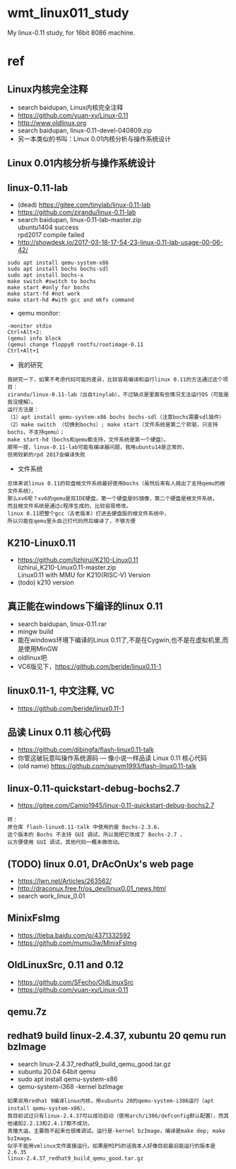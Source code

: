# wmt_linux011_study
My linux-0.11 study, for 16bit 8086 machine.

# ref  

## Linux内核完全注释  
* search baidupan, Linux内核完全注释    
* https://github.com/yuan-xy/Linux-0.11  
* http://www.oldlinux.org  
* search baidupan, linux-0.11-devel-040809.zip
* 另一本类似的书叫：Linux 0.01内核分析与操作系统设计    

## Linux 0.01内核分析与操作系统设计  

## linux-0.11-lab  
* (dead) https://gitee.com/tinylab/linux-0.11-lab    
* https://github.com/zirandu/linux-0.11-lab  
* search baidupan, linux-0.11-lab-master.zip  
ubuntu1404 success  
rpd2017 compile failed  
* http://showdesk.io/2017-03-18-17-54-23-linux-0.11-lab-usage-00-06-42/
```
sudo apt install qemu-system-x86  
sudo apt install bochs bochs-sdl  
sudo apt install bochs-x   
make switch #switch to bochs  
make start #only for bochs  
make start-fd #not work  
make start-hd #with gcc and mkfs command  
```
* qemu monitor:
```
-monitor stdio  
Ctrl+Alt+2:  
(qemu) info block  
(qemu) change floppy0 rootfs/rootimage-0.11  
Ctrl+Alt+1  
```
* 我的研究
```
我研究一下，如果不考虑代码可能的差异，比较容易编译和运行linux 0.11的方法通过这个项目：
zirandu/linux-0.11-lab（出自tinylab），不过缺点是里面有些情况无法运行OS（可能是我没理解）。
运行方法是：
（1）apt install qemu-system-x86 bochs bochs-sdl（注意bochs需要sdl插件）
（2）make switch （切换到bochs）; make start（文件系统是第二个软驱，只支持bochs，不支持qemu）；
make start-hd（bochs和qemu都支持，文件系统是第一个硬盘）。
顺带一提，linux-0.11-lab可能有编译器问题，我用ubuntu14是正常的，
但用较新的rpd 2017会编译失败
```
* 文件系统  
```
总体来说linux 0.11的软盘根文件系统最好使用bochs（虽然后来有人搞出了支持qemu的根文件系统），
那么xv6呢？xv6的qemu是双IDE硬盘，第一个硬盘是OS镜像，第二个硬盘是根文件系统，
而且根文件系统是通过c程序生成的，比较容易修改。
linux 0.11把整个gcc（古老版本）打进去硬盘版的根文件系统中，
所以只能在qemu里头自己打代码然后编译了，不够方便
```

## K210-Linux0.11  
* https://github.com/lizhirui/K210-Linux0.11  
lizhirui_K210-Linux0.11-master.zip  
Linux0.11 with MMU for K210(RISC-V) Version  
* (todo) k210 version  

## 真正能在windows下编译的linux 0.11  
* search baidupan, linux-0.11.rar  
* mingw build     
* 能在windows环境下编译的Linux 0.11了,不是在Cygwin,也不是在虚拟机里,而是使用MinGW  
* oldlinux吧  
* VC6版见下，https://github.com/beride/linux0.11-1    

## linux0.11-1, 中文注释, VC  
* https://github.com/beride/linux0.11-1  

## 品读 Linux 0.11 核心代码  
* https://github.com/dibingfa/flash-linux0.11-talk  
* 你管这破玩意叫操作系统源码 — 像小说一样品读 Linux 0.11 核心代码  
* (old name) https://github.com/sunym1993/flash-linux0.11-talk  

## linux-0.11-quickstart-debug-bochs2.7  
* https://gitee.com/Camio1945/linux-0.11-quickstart-debug-bochs2.7  
```
转：
原仓库 flash-linux0.11-talk 中使用的是 Bochs-2.3.6，
这个版本的 Bochs 不支持 GUI 调试，所以我把它改成了 Bochs-2.7 ，
以方便使用 GUI 调试，其他代码一概未做改动。
```

## (TODO) linux 0.01, DrAcOnUx's web page  
* https://lwn.net/Articles/263562/  
* http://draconux.free.fr/os_dev/linux0.01_news.html  
* search work_linux_0.01  

## MinixFsImg  
* https://tieba.baidu.com/p/4371332592
* https://github.com/mumu3w/MinixFsImg

## OldLinuxSrc, 0.11 and 0.12    
* https://github.com/SFecho/OldLinuxSrc  
* https://github.com/yuan-xy/Linux-0.11  

## qemu.7z  

## redhat9 build linux-2.4.37, xubuntu 20 qemu run bzImage    
* search linux-2.4.37_redhat9_build_qemu_good.tar.gz  
* xubuntu 20.04 64bit qemu  
* sudo apt install qemu-system-x86  
* qemu-system-i368 -kernel bzImage  
```
如果说用redhat 9编译linux内核，用xubuntu 20的qemu-system-i386运行（apt install qemu-system-x86），
我目前试过只有linux-2.4.37可以成功启动（使用arch/i386/defconfig默认配置），而其他诸如2.2.13和2.4.17都不成功，
真撞大运，主要跑不起来也很难调试。运行是-kernel bzImage，编译是make dep; make bzImage。
似乎不能用vmlinux文件直接运行。如果是MIPS的话我本人好像目前最旧能运行的版本是2.6.35
linux-2.4.37_redhat9_build_qemu_good.tar.gz
```

